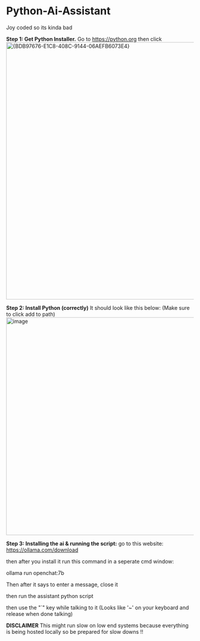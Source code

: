 # Python-Ai-Assistant
Joy coded so its kinda bad

**Step 1: Get Python Installer.**
Go to https://python.org then click
<img width="1280" height="691" alt="{BDB97676-E1C8-408C-9144-06AEFB6073E4}" src="https://github.com/user-attachments/assets/707bf99a-1753-4020-9e19-807ef928aee3" />


**Step 2: Install Python (correctly)**
It should look like this below: (Make sure to click add to path)
<img width="969" height="585" alt="image" src="https://github.com/user-attachments/assets/dd2e8b2f-1cd3-4310-b1a7-562497719138" />


**Step 3: Installing the ai & running the script:**
go to this website:
https://ollama.com/download


then after you install it run this command in a seperate cmd window:

ollama run openchat:7b

Then after it says to enter a message, close it

then run the assistant python script

then use the "`" key while talking to it (Looks like '~' on your keyboard and release when done talking)

**DISCLAIMER**
This might run slow on low end systems because everything is being hosted locally so be prepared for slow downs !!
